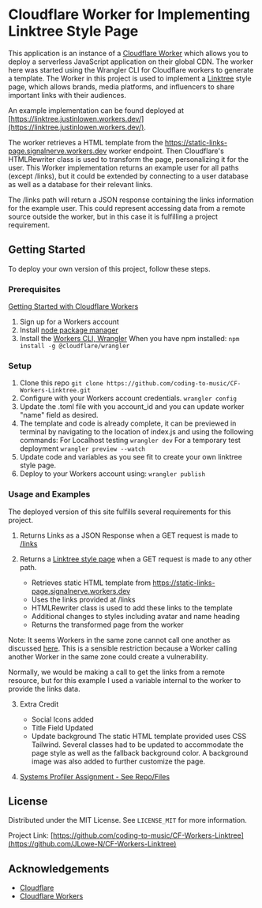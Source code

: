 # Cloudflare Worker for Implementing Linktree Style Page

This application is an instance of a [Cloudflare Worker](https://workers.cloudflare.com/)
which allows you to deploy a serverless JavaScript application on their global CDN.
The worker here was started using the Wrangler CLI for Cloudflare workers to generate
a template.  The Worker in this project is used to implement a [Linktree](https://linktr.ee/)
style page, which allows brands, media platforms, and influencers to share important links
with their audiences.

An example implementation can be found deployed at [https://linktree.justinlowen.workers.dev/](https://linktree.justinlowen.workers.dev/).

The worker retrieves a HTML template from the https://static-links-page.signalnerve.workers.dev worker endpoint.
Then Cloudflare's HTMLRewriter class is used to transform the page, personalizing it
for the user.  This Worker implementation returns an example user for all paths (except /links),
but it could be extended by connecting to a user database as well as a database for their relevant
links.

The /links path will return a JSON response containing the links information for
the example user.  This could represent accessing data from a remote source outside
the worker, but in this case it is fulfilling a project requirement.

##  Getting Started

To deploy your own version of this project, follow these steps.

### Prerequisites

[Getting Started with Cloudflare Workers](https://developers.cloudflare.com/workers/learning/getting-started)
1. Sign up for a Workers account
2. Install [node package manager](https://www.npmjs.com/get-npm)
3. Install the [Workers CLI, Wrangler](https://github.com/cloudflare/wrangler)
When you have npm installed:
```npm install -g @cloudflare/wrangler```


### Setup

1. Clone this repo
```git clone https://github.com/coding-to-music/CF-Workers-Linktree.git```
2. Configure with your Workers account credentials.
```wrangler config```
3. Update the .toml file with you account_id and you can update worker "name" field as desired.
4. The template and code is already complete, it can be previewed in terminal by
navigating to the location of index.js and using the following commands:
For Localhost testing
```wrangler dev```
For a temporary test deployment
```wrangler preview --watch```
5. Update code and variables as you see fit to create your own linktree style page.
6. Deploy to your Workers account using:
```wrangler publish```

### Usage and Examples

The deployed version of this site fulfills several requirements for this
project.

1. Returns Links as a JSON Response when a GET request is made to [/links](https://linktree.justinlowen.workers.dev/links)

2. Returns a [Linktree style page](https://linktree.coding-to-music.workers.dev/info) when a GET request is made to any other path.
    - Retrieves static HTML template from https://static-links-page.signalnerve.workers.dev
    - Uses the links provided at /links
    - HTMLRewriter class is used to add these links to the template
    - Additional changes to styles including avatar and name heading
    - Returns the transformed page from the worker

Note: It seems Workers in the same zone cannot call one another as discussed [here](https://community.cloudflare.com/t/issue-with-worker-to-worker-https-request/94472/6).
This is a sensible restriction because a Worker calling another Worker in the same zone could
create a vulnerability.

Normally, we would be making a call to get the links from a remote resource,
but for this example I used a variable internal to the worker to provide the links data.

3. Extra Credit
    - Social Icons added
    - Title Field Updated
    - Update background
The static HTML template provided uses CSS Tailwind.  Several classes had to be updated
to accommodate the page style as well as the fallback background color. A background
image was also added to further customize the page.

4. [Systems Profiler Assignment - See Repo/Files](https://github.com/JLowe-N/Systems-Profiler)

## License

Distributed under the MIT License. See `LICENSE_MIT` for more information.

Project Link: [https://github.com/coding-to-music/CF-Workers-Linktree](https://github.com/JLowe-N/CF-Workers-Linktree)

## Acknowledgements
- [Cloudflare](https://www.cloudflare.com/)
- [Cloudflare Workers](https://workers.cloudflare.com/)
